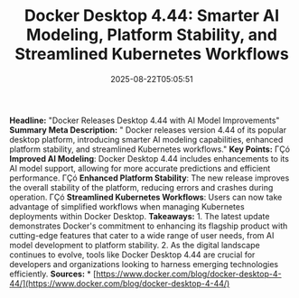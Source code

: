 ﻿---
title: "Docker Desktop 4.44: Smarter AI Modeling, Platform Stability, and Streamlined Kubernetes Workflows"
date: "2025-08-22T05:05:51"
category: "Markets"
summary: ""
slug: "docker desktop 444 smarter ai modeling platform stability an"
source_urls:
  - "https://www.docker.com/blog/docker-desktop-4-44/"
seo:
  title: "Docker Desktop 4.44: Smarter AI Modeling, Platform Stability, and Streamlined Kubernetes Workflows | Hash n Hedge"
  description: ""
  keywords: ["news", "markets", "brief"]
---
**Headline:**  "Docker Releases Desktop 4.44 with AI Model Improvements"  **Summary Meta Description:**  " Docker releases version 4.44 of its popular desktop platform, introducing smarter AI modeling capabilities, enhanced platform stability, and streamlined Kubernetes workflows."  **Key Points:**  ΓÇó **Improved AI Modeling**: Docker Desktop 4.44 includes enhancements to its AI model support, allowing for more accurate predictions and efficient performance. ΓÇó **Enhanced Platform Stability**: The new release improves the overall stability of the platform, reducing errors and crashes during operation. ΓÇó **Streamlined Kubernetes Workflows**: Users can now take advantage of simplified workflows when managing Kubernetes deployments within Docker Desktop.  **Takeaways:**  1.  The latest update demonstrates Docker's commitment to enhancing its flagship product with cutting-edge features that cater to a wide range of user needs, from AI model development to platform stability. 2.  As the digital landscape continues to evolve, tools like Docker Desktop 4.44 are crucial for developers and organizations looking to harness emerging technologies efficiently.  **Sources:**  *   [https://www.docker.com/blog/docker-desktop-4-44/](https://www.docker.com/blog/docker-desktop-4-44/) 
